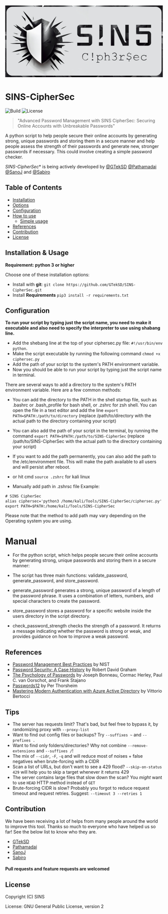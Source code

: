 
<h1 align="center">
  <br>
    <a href="https://github.com/GTekSD/SINS-CipherSec.git"><img src="static/sins-main2-logo.jpg" alt="CipherSec"></a>
  </br>
</h1>


# SINS-CipherSec

![Build](https://img.shields.io/badge/Built%20with-Python-Blue)
![License](https://img.shields.io/badge/license-GNU_General_Public_License-_red.svg)

> "Advanced Password Management with SINS CipherSec: Securing Online Accounts with Unbreakable Passwords"

A python script to help people secure their online accounts by generating strong, unique passwords and storing them in a secure manner and help people assess the strength of their passwords and generate new, stronger passwords if necessary. This could involve creating a simple password checker.

*SINS-CipherSec** is being actively developed by [@GTekSD](https://twitter.com/GTekSD) [@Pathamadai](https://twitter.com/AbuAhmadFareez/) [@SanoJ](https://twitter.com/) and [@Sabiro](https://twitter.com/sabir_becker/)

Table of Contents
------------
* [Installation](#installation--usage)
* [Options](#options)
* [Configuration](#configuration)
* [How to use](#how-to-use)
  * [Simple usage](#simple-usage)
* [References](#references)
* [Contribution](#contribution)
* [License](#license)

Installation & Usage
------------

**Requirement: python 3 or higher**

Choose one of these installation options:

- Install with **git**: `git clone https://github.com/GTekSD/SINS-CipherSec.git`
- Install **Requirements** `pip3 install -r requirements.txt`

Configuration
------------

**To run your script by typing just the script name, you need to make it executable and also need to specify the interpreter to use using shabang line.**

- Add the shebang line at the top of your ciphersec.py file: `#!/usr/bin/env python`.
- Make the script executable by running the following command `chmod +x ciphersec.py`
- Add the path of your script to the system's PATH environment variable.
- Now you should be able to run your script by typing just the script name in terminal.

There are several ways to add a directory to the system's PATH environment variable. Here are a few common methods:

- You can add the directory to the PATH in the shell startup file, such as .bashrc or .bash_profile for bash shell, or .zshrc for zsh shell. You can open the file in a text editor and add the line `export PATH=$PATH:/path/to/directory` (replace /path/to/directory with the actual path to the directory containing your script)

- You can also add the path of your script in the terminal, by running the command `export PATH=$PATH:/path/to/SINS-CipherSec` (replace /path/to/SINS-CipherSec with the actual path to the directory containing your script)

- If you want to add the path permanently, you can also add the path to the /etc/environment file. This will make the path available to all users and will persist after reboot.
- or hit cmd `source .zshrc` for kali linux
- Manually add path in .zshrsc file
Example: 
```
# SINS CipherSec
alias ciphersec='python3 /home/kali/Tools/SINS-CipherSec/ciphersec.py'
export PATH=$PATH:/home/kali/Tools/SINS-CipherSec
```

Please note that the method to add path may vary depending on the Operating system you are using.


# Manual
- For the python script, which helps people secure their online accounts by generating strong, unique passwords and storing them in a secure manner:

- The script has three main functions: validate_password, generate_password, and store_password.
- generate_password generates a strong, unique password of a length of the password phrase. It uses a combination of letters, numbers, and special    characters to create the password.
- store_password stores a password for a specific website inside the users directory in the script directory. 
- check_password_strength checks the strength of a password. It returns a message indicating whether the password is strong or weak, and provides guidance on how to improve a weak password.

References
---------------
- [Password Management Best Practices](https://www.a.in/) by NIST 
- [Password Security: A Case History](https://www.a.in/) by Robert David Graham 
- [The Psychology of Passwords](https://www.a.in/) by Joseph Bonneau, Cormac Herley, Paul C. van Oorschot, and Frank Stajano 
- [Passwords12](https://www.a.in/) by Per Thorsheim 
- [Mastering Modern Authentication with Azure Active Directory](https://www.a.in/) by Vittorio Bertocci  

Tips
---------------
- The server has requests limit? That's bad, but feel free to bypass it, by randomizing proxy with `--proxy-list`
- Want to find out config files or backups? Try `--suffixes ~` and `--prefixes .`
- Want to find only folders/directories? Why not combine `--remove-extensions` and `--suffixes /`!
- The mix of `--cidr`, `-F`, `-q` and will reduce most of noises + false negatives when brute-forcing with a CIDR
- Scan a list of URLs, but don't want to see a 429 flood? `--skip-on-status 429` will help you to skip a target whenever it returns 429
- The server contains large files that slow down the scan? You *might* want to use `HEAD` HTTP method instead of `GET`
- Brute-forcing CIDR is slow? Probably you forgot to reduce request timeout and request retries. Suggest: `--timeout 3 --retries 1`


Contribution
---------------
We have been receiving a lot of helps from many people around the world to improve this tool. Thanks so much to everyone who have helped us so far!
See the below list to know who they are.

- [GTekSD](https://twitter.com/cr34t0r_Cyxac)
- [Pathamadai](https://twitter.com/AbuAhmadFareez/)
- [SanoJ](https://twitter.com/)
- [Sabiro](https://twitter.com/sabir_becker/)


#### Pull requests and feature requests are welcomed

License
---------------
Copyright (C) SINS 

License: GNU General Public License, version 2
